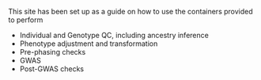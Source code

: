 This site has been set up as a guide on how to use the containers provided to perform
 - Individual and Genotype QC, including ancestry inference
 - Phenotype adjustment and transformation
 - Pre-phasing checks
 - GWAS
 - Post-GWAS checks

